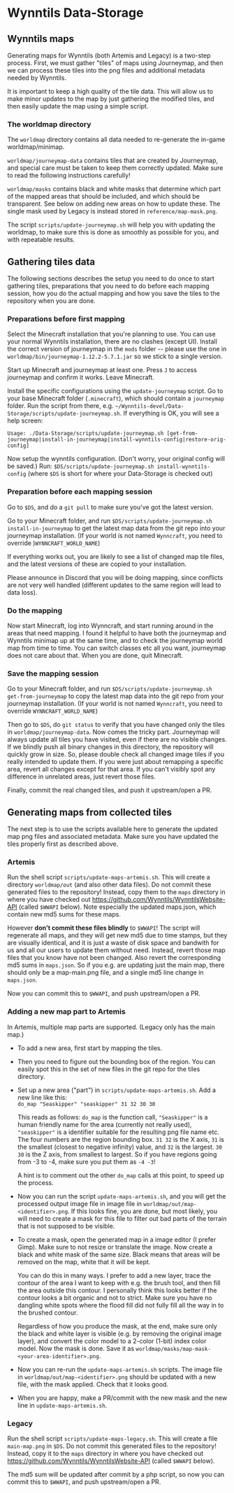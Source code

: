 # Wynntils Data-Storage

## Wynntils maps

Generating maps for Wynntils (both Artemis and Legacy) is a two-step process.
First, we must gather "tiles" of maps using Journeymap, and then we can process
these tiles into the png files and additional metadata needed by Wynntils.

It is important to keep a high quality of the tile data. This will allow us to
make minor updates to the map by just gathering the modified tiles, and then
easily update the map using a simple script.

### The worldmap directory

The `worldmap` directory contains all data needed to re-generate the in-game
worldmap/minimap.

`worldmap/journeymap-data` contains tiles that are created by Journeymap, and
special care must be taken to keep them correctly updated. Make sure to read the
following instructions carefully!

`worldmap/masks` contains black and white masks that determine which part of the
mapped areas that should be included, and which should be transparent. See below
on adding new areas on how to update these. The single mask used by Legacy is
instead stored in `reference/map-mask.png`.

The script `scripts/update-journeymap.sh` will help you with updating the
worldmap, to make sure this is done as smoothly as possible for you, and with
repeatable results.

## Gathering tiles data

The following sections describes the setup you need to do once to start
gathering tiles, preparations that you need to do before each mapping session,
how you do the actual mapping and how you save the tiles to the repository when
you are done.

### Preparations before first mapping

Select the Minecraft installation that you're planning to use. You can use your
normal Wynntils installation, there are no clashes (except UI). Install the
correct version of journeymap in the `mods` folder -- please use the one in
`worldmap/bin/journeymap-1.12.2-5.7.1.jar` so we stick to a single version.

Start up Minecraft and journeymap at least one. Press `J` to access journeymap
and confirm it works. Leave Minecraft.

Install the specific configurations using the `update-journeymap` script. Go to
your base Minecraft folder (`.minecraft`), which should contain a `journeymap`
folder. Run the script from there, e.g.
`~/Wynntils-devel/Data-Storage/scripts/update-journeymap.sh`. If everything is
OK, you will see a help screen:

```
Usage: ./Data-Storage/scripts/update-journeymap.sh [get-from-journeymap|install-in-journeymap|install-wynntils-config|restore-orig-config]
```

Now setup the wynntils configuration. (Don't worry, your original config will be
saved.) Run: `$DS/scripts/update-journeymap.sh install-wynntils-config` (where
`$DS` is short for where your Data-Storage is checked out)

### Preparation before each mapping session

Go to `$DS`, and do a `git pull` to make sure you've got the latest version.

Go to your Minecraft folder, and run `$DS/scripts/update-journeymap.sh
install-in-journeymap` to get the latest map data from the git repo into your
journeymap installation. (If your world is not named `Wynncraft`, you need to
override )`WYNNCRAFT_WORLD_NAME`)

If everything works out, you are likely to see a list of changed map tile files,
and the latest versions of these are copied to your installation.

Please announce in Discord that you will be doing mapping, since conflicts are
not very well handled (different updates to the same region will lead to data
loss).

### Do the mapping

Now start Minecraft, log into Wynncraft, and start running around in the areas
that need mapping. I found it helpful to have both the journeymap and Wynntils
minimap up at the same time, and to check the journeymap world map from time to
time. You can switch classes etc all you want, journeymap does not care about
that. When you are done, quit Minecraft.

### Save the mapping session

Go to your Minecraft folder, and run `$DS/scripts/update-journeymap.sh
get-from-journeymap` to copy the latest map data into the git repo from your
journeymap installation. (If your world is not named `Wynncraft`, you need to
override `WYNNCRAFT_WORLD_NAME`)

Then go to `$DS`, do `git status` to verify that you have changed only the tiles
in `worldmap/journeymap-data`. Now comes the tricky part. Journeymap will always
update all tiles you have visited, even if there are no visible changes. If we
blindly push all binary changes in this directory, the repository will quickly
grow in size. So, please double check all changed image tiles if you really
intended to update them. If you were just about remapping a specific area,
revert all changes except for that area. If you can't visibly spot any
difference in unrelated areas, just revert those files.

Finally, commit the real changed tiles, and push it upstream/open a PR.

## Generating maps from collected tiles

The next step is to use the scripts available here to generate the updated map
png files and associated metadata. Make sure you have updated the tiles properly
first as described above.

### Artemis

Run the shell script `scripts/update-maps-artemis.sh`. This will create a
directory `worldmap/out` (and also other data files). Do not commit these
generated files to the repository! Instead, copy them to the `maps` directory in
where you have checked out https://github.com/Wynntils/WynntilsWebsite-API
(called `$WWAPI` below). Note especially the updated maps.json, which contain
new md5 sums for these maps.

However **don't commit these files blindly** to `$WWAPI`! The script will
regenerate all maps, and they will get new md5 due to time stamps, but they are
visually identical, and it is just a waste of disk space and bandwith for us and
all our users to update them without need. Instead, revert those map files that
you know have not been changed. Also revert the corresponding md5 sums in
`maps.json`. So if you e.g. are updating just the main map, there should only be
a map-main.png file, and a single md5 line change in `maps.json`.

Now you can commit this to `$WWAPI`, and push upstream/open a PR.

### Adding a new map part to Artemis

In Artemis, multiple map parts are supported. (Legacy only has the main map.)

* To add a new area, first start by mapping the tiles.

* Then you need to figure out the bounding box of the region. You can easily
spot this in the set of new files in the git repo for the tiles directory.

* Set up a new area ("part") in `scripts/update-maps-artemis.sh`. Add a new line
like this: \
`do_map "Seaskipper" "seaskipper" 31 32 30 30`

  This reads as follows: `do_map` is the function call, `"Seaskipper"` is a human
friendly name for the area (currently not really used), `"seaskipper"` is a
identifier suitable for the resulting png file name etc. The four numbers are
the region bounding box. `31 32` is the X axis, `31` is the smallest (closest to
negative infinity) value, and `32` is the largest. `30 30` is the Z axis, from
smallest to largest. So if you have regions going from -3 to -4, make sure you
put them as `-4 -3`!

  A hint is to comment out the other `do_map` calls at this point, to speed up the
process.

* Now you can run the script `update-maps-artemis.sh`, and you will get the
processed output image file in image file in
`worldmap/out/map-<identifier>.png`. If this looks fine, you are done, but most
likely, you will need to create a mask for this file to filter out bad parts of
the terrain that is not supposed to be visible.

* To create a mask, open the generated map in a image editor (I prefer Gimp).
Make sure to not resize or translate the image. Now create a black and white
mask of the same size. Black means that areas will be removed on the map, white
that it will be kept.

  You can do this in many ways. I prefer to add a new layer, trace the contour of
the area I want to keep with e.g. the brush tool, and then fill the area outside
this contour. I personally think this looks better if the contour looks a bit
organic and not to strict. Make sure you have no dangling white spots where the
flood fill did not fully fill all the way in to the brushed contour.

  Regardless of how you produce the mask, at the end, make sure only the black and
white layer is visible (e.g. by removing the original image layer), and convert
the color model to a 2-color (1-bit) index color model. Now the mask is done.
Save it as `worldmap/masks/map-mask-<your-area-identifier>.png`.

* Now you can re-run the  `update-maps-artemis.sh` scripts. The image file in
`worldmap/out/map-<identifier>.png` should be updated with a new file, with the
mask applied. Check that it looks good.

* When you are happy, make a PR/commit with the new mask and the new line in
`update-maps-artemis.sh`.

### Legacy

Run the shell script `scripts/update-maps-legacy.sh`. This will create a file
`main-map.png` in `$DS`. Do not commit this generated files to the repository!
Instead, copy it to the `maps` directory in where you have checked out
https://github.com/Wynntils/WynntilsWebsite-API (called `$WWAPI` below).

The md5 sum will be updated after commit by a php script, so now you can commit
this to `$WWAPI`, and push upstream/open a PR.
